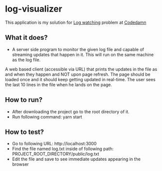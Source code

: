 # log-visualizer
This application is my solution for [Log watching](https://codedamn.com/learn/web-development-interview/intermediate/log-watching-browserstack.c-XORCIinR1_WrgK4__5L) problem at [Codedamn](https://codedamn.com/)

## What it does?
- A server side program to monitor the given log file and capable of streaming updates that happen in it. This will run on the same machine as the log file.

A web based client (accessible via URL) that prints the updates in the file as and when they happen and NOT upon page refresh. The page should be loaded once and it should keep getting updated in real-time. The user sees the last 10 lines in the file when he lands on the page.

## How to run?
- After downloading the project go to the root directory of it. 
- Run following command: yarn start

## How to test?
- Go to following URL: http://localhost:3000
- Find the file named log.txt inside of following path: PROJECT_ROOT_DIRECTORY/public/log.txt
- Edit the file and save to see immediate updates appearing in the browser
